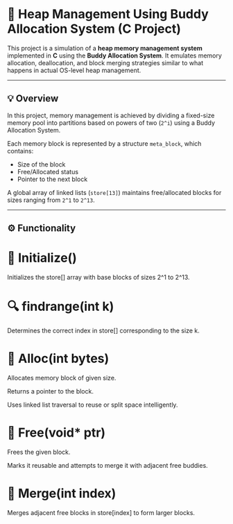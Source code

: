 # 🧠 Heap Management Using Buddy Allocation System (C Project)

This project is a simulation of a **heap memory management system** implemented in **C** using the **Buddy Allocation System**. It emulates memory allocation, deallocation, and block merging strategies similar to what happens in actual OS-level heap management.

---

## 💡 Overview

In this project, memory management is achieved by dividing a fixed-size memory pool into partitions based on powers of two (`2^i`) using a Buddy Allocation System.

Each memory block is represented by a structure `meta_block`, which contains:
- Size of the block
- Free/Allocated status
- Pointer to the next block

A global array of linked lists (`store[13]`) maintains free/allocated blocks for sizes ranging from `2^1` to `2^13`.

---

## ⚙️ Functionality

# 🧷 Initialize()
Initializes the store[] array with base blocks of sizes 2^1 to 2^13.

# 🔍 findrange(int k)
Determines the correct index in store[] corresponding to the size k.

# 🧠 Alloc(int bytes)
Allocates memory block of given size.

Returns a pointer to the block.

Uses linked list traversal to reuse or split space intelligently.

# 🧼 Free(void* ptr)
Frees the given block.

Marks it reusable and attempts to merge it with adjacent free buddies.

# 🔗 Merge(int index)
Merges adjacent free blocks in store[index] to form larger blocks.



